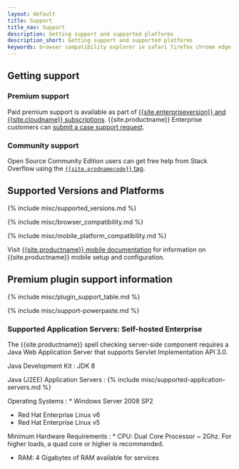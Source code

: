 ```yaml
---
layout: default
title: Support
title_nav: Support
description: Getting support and supported platforms
description_short: Getting support and supported platforms
keywords: browser compatibility explorer ie safari firefox chrome edge mobile support supported browsers windows osx linux ie11 premium self-hosted selfhosted
---
```


## Getting support

### Premium support

Paid premium support is available as part of [{{site.enterpriseversion}} and {{site.cloudname}} subscriptions]({{site.pricingpage}}/). {{site.productname}} Enterprise customers can [submit a case support request]({{site.supporturl}}/).

### Community support

Open Source Community Edition users can get free help from Stack Overflow using the [`{{site.prodnamecode}}` tag]({{site.communitysupporturl}}).

## Supported Versions and Platforms

{% include misc/supported_versions.md %}

{% include misc/browser_compatibility.md %}

{% include misc/mobile_platform_compatibility.md %}

Visit [{{site.productname}} mobile documentation]({{site.baseurl}}/how-to-guides/tinymce-for-mobile/) for information on {{site.productname}} mobile setup and configuration.

## Premium plugin support information

{% include misc/plugin_support_table.md %}

{% include misc/support-powerpaste.md %}

### Supported Application Servers: Self-hosted Enterprise

The {{site.productname}} spell checking server-side component requires a Java Web Application Server that supports Servlet Implementation API 3.0.

Java Development Kit
: JDK 8

Java (J2EE) Application Servers
: {% include misc/supported-application-servers.md %}

Operating Systems
: * Windows Server 2008 SP2
* Red Hat Enterprise Linux v6
* Red Hat Enterprise Linux v5

Minimum Hardware Requirements
: * CPU:  Dual Core Processor ~ 2Ghz. For higher loads, a quad core or higher is recommended.
* RAM: 4 Gigabytes of RAM available for services

